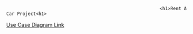                                                              <h1>Rent A Car Project<h1>
[Use Case Diagram Link](https://github.com/Iskenderun-Technical-University/ymg-donem-projesi-182523059/blob/main/Use%20Case%20Diagram.jpg)
